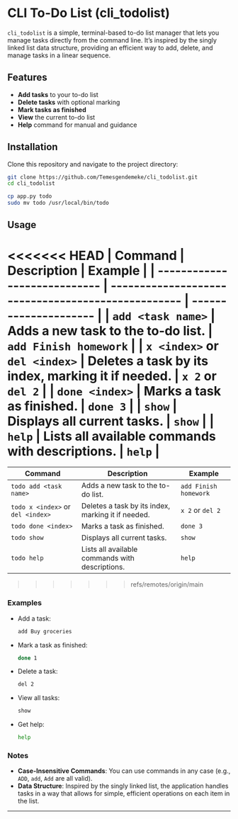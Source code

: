 # CLI To-Do List (cli_todolist)

`cli_todolist` is a simple, terminal-based to-do list manager that lets you manage tasks directly from the command line. It’s inspired by the singly linked list data structure, providing an efficient way to add, delete, and manage tasks in a linear sequence.

## Features

- **Add tasks** to your to-do list
- **Delete tasks** with optional marking
- **Mark tasks as finished**
- **View** the current to-do list
- **Help** command for manual and guidance

## Installation

Clone this repository and navigate to the project directory:

```bash
git clone https://github.com/Temesgendemeke/cli_todolist.git
cd cli_todolist
```

```bash
cp app.py todo
sudo mv todo /usr/local/bin/todo
```

## Usage

<<<<<<< HEAD
| Command                      | Description                                        | Example               |
| ---------------------------- | -------------------------------------------------- | --------------------- |
| `add <task name>`            | Adds a new task to the to-do list.                 | `add Finish homework` |
| `x <index>` or `del <index>` | Deletes a task by its index, marking it if needed. | `x 2` or `del 2`      |
| `done <index>`               | Marks a task as finished.                          | `done 3`              |
| `show`                       | Displays all current tasks.                        | `show`                |
| `help`                       | Lists all available commands with descriptions.    | `help`                |
=======
| Command              | Description                                   | Example                 |
|----------------------|-----------------------------------------------|-------------------------|
| `todo add <task name>`    | Adds a new task to the to-do list.            | `add Finish homework`   |
| `todo x <index>` or `del <index>` | Deletes a task by its index, marking it if needed. | `x 2` or `del 2`       |
| `todo done <index>`       | Marks a task as finished.                     | `done 3`                |
| `todo show`               | Displays all current tasks.                   | `show`                  |
| `todo help`               | Lists all available commands with descriptions.| `help`                 |
>>>>>>> refs/remotes/origin/main

### Examples

- Add a task:

  ```bash
  add Buy groceries
  ```

- Mark a task as finished:

  ```bash
  done 1
  ```

- Delete a task:

  ```bash
  del 2
  ```

- View all tasks:

  ```bash
  show
  ```

- Get help:
  ```bash
  help
  ```

### Notes

- **Case-Insensitive Commands**: You can use commands in any case (e.g., `ADD`, `add`, `Add` are all valid).
- **Data Structure**: Inspired by the singly linked list, the application handles tasks in a way that allows for simple, efficient operations on each item in the list.

---
